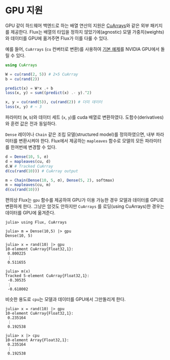 # GPU 지원

GPU 같이 하드웨어 백엔드로 하는 배열 연산의 지원은
[CuArrays](https://github.com/JuliaGPU/CuArrays.jl)와 같은 외부 패키지를 제공한다.
Flux는 배열의 타입을 정하지 않았기에(agnostic)
모델 가중치(weights)와 데이터를 GPU에 옮겨주면
Flux가 이를 다룰 수 있다.

예를 들어, `CuArrays` (`cu` 컨버터로 변환)를 사용하여
[기본 예제](models/basics.md)를 NVIDIA GPU에서 돌릴 수 있다.

```julia
using CuArrays

W = cu(rand(2, 5)) # 2×5 CuArray
b = cu(rand(2))

predict(x) = W*x .+ b
loss(x, y) = sum((predict(x) .- y).^2)

x, y = cu(rand(5)), cu(rand(2)) # 더미 데이터
loss(x, y) # ~ 3
```

파라미터 (`W`, `b`)와 데이터 세트 (`x`, `y`)를 cuda 배열로 변환하였다.
도함수(derivatives)와 훈련 값은 전과 동일하다.

`Dense` 레이어나 `Chain` 같은 조립 모델(structured model)를 정의하였으면,
내부 파라미터를 변환시켜야 한다.
Flux에서 제공하는 `mapleaves` 함수로 모델의 모든 파라미터를 한꺼번에 변경할 수 있다.

```julia
d = Dense(10, 5, σ)
d = mapleaves(cu, d)
d.W # Tracked CuArray
d(cu(rand(10))) # CuArray output

m = Chain(Dense(10, 5, σ), Dense(5, 2), softmax)
m = mapleaves(cu, m)
d(cu(rand(10)))
```

편의상 Flux는 `gpu` 함수를 제공하여 GPU가 이용 가능한 경우
모델과 데이터를 GPU로 변환하게 한다.
그냥은 암것도 안하지만
`CuArrays` 를 로딩(using CuArrays)한 경우는
데이터를 GPU에 옮겨준다.

```julia-repl
julia> using Flux, CuArrays

julia> m = Dense(10,5) |> gpu
Dense(10, 5)

julia> x = rand(10) |> gpu
10-element CuArray{Float32,1}:
 0.800225
 ⋮
 0.511655

julia> m(x)
Tracked 5-element CuArray{Float32,1}:
 -0.30535
 ⋮
 -0.618002
```

비슷한 용도로 `cpu`는 모델과 데이터를 GPU에서 그만돌리게 한다.

```julia-repl
julia> x = rand(10) |> gpu
10-element CuArray{Float32,1}:
 0.235164
 ⋮
 0.192538

julia> x |> cpu
10-element Array{Float32,1}:
 0.235164
 ⋮
 0.192538
```
